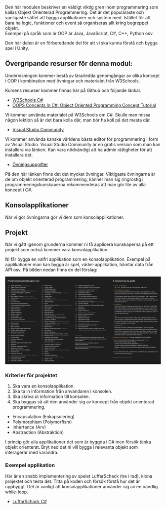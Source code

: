 Den här modulen beskriver en väldigt viktig gren inom programmering som kallas Objekt Orienterad Programmering. Det är det populäraste och vanligaste sättet att bygga applikationer och system med. Istället för att bara ha logic, funktioner och event så organiseras allt kring begreppet objekt.  
Exempel på språk som är OOP är Java, JavaScript, C#, C++, Python osv. 

Den här delen är en förberedande del för att vi ska kunna förstå och bygga spel i Unity.

## Övergripande resurser för denna modul:
Undervisningen kommer bestå av lärarledda genomgångar av olika koncept i OOP i kombination med övningar och materialet från W3Schools.

Kursens resurser kommer finnas här på Github och följande länkar. 

- [W3Schools C#](https://www.w3schools.com/cs/cs_intro.php)  
- [OOPS Concepts In C#: Object Oriented Programming Concept Tutorial](https://www.softwaretestinghelp.com/c-sharp/oops-concepts-in-csharp/)

Vi kommer använda materialet på W3Schools om C#. Skulle man missa någon lektion så är det bara kolla där, man bör ha koll på det mesta där.

- [Visual Studio Community](https://visualstudio.microsoft.com/vs/community/)  

Vi kommer använda kanske världens bästa editor för programmering i form av Visual Studio. Visual Studio Community är en gratis version som man kan installera via länken. Kan vara nödvändigt att ha admin rättigheter för att installera det.

- [Övningsuppgifter](https://www.exercisescsharp.com/)  

På den här länken finns det det mycket övningar. Viktigaste övningarna är de om objekt orienterad programmering, känner man sig ringrostig i programmeringskunskaperna rekommenderas att man gör lite av alla koncept i C#.  


## Konsolapplikationer
När vi gör övningarna gör vi dem som konsolapplikationer.

## Projekt
När vi gått igenom grunderna kommer ni få applicera kunskaperna på ett projekt som också kommer vara konsolapplikation.  

Ni får bygga en valfri applikation som en konsolapplikation. Exempel på applikationer man kan bygga är spel, väder-applikation, hämtar data från API osv. På bilden nedan finns en del förslag:

![alt text](./conosle-apps-ideas.png)

### Kriterier för projektet

1. Ska vara en konsolapplikation.
2. Ska ta in information från användaren i konsolen.
3. Ska skriva ut information till konsolen.
4. Ska byggas så att den använder sig av koncept från objekt orienterad programmering.
* Encapsulation (Enkapsulering)
* Polymorphism (Polymorfism)
* Inhertance (Arv)
* Abstraction (Abstraktion)

I princip gör alla applikationer det som är byggda i C# men försök tänka objekt orienterat. Bryt ned det ni vill bygga i relevanta objekt som interagerar med varandra.

### Exempel applikation
Här är en snabb implementering av spelet LuffarSchack (tre i rad), klona projektet och testa det. Titta på koden och försök förstå hur det är uppbyggt. Det är vanligt att konsolapplikationer använder sig av en oändlig while-loop.

- [LuffarSchack C#](https://github.com/abbjetmus/LuffarSchack)  
